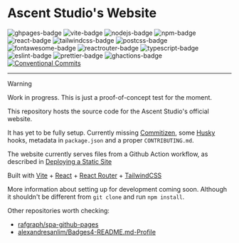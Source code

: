 # Ascent Studio's Website
![ghpages-badge](https://img.shields.io/badge/GitHub%20Pages-222222?style=for-the-badge&logo=GitHub%20Pages&logoColor=white) ![vite-badge](https://img.shields.io/badge/Vite-B73BFE?style=for-the-badge&logo=vite&logoColor=FFD62E) ![nodejs-badge](https://img.shields.io/badge/Node%20js-339933?style=for-the-badge&logo=nodedotjs&logoColor=white) ![npm-badge](https://img.shields.io/badge/npm-CB3837?style=for-the-badge&logo=npm&logoColor=white) ![react-badge](https://img.shields.io/badge/React-20232A?style=for-the-badge&logo=react&logoColor=61DAFB) ![tailwindcss-badge](https://img.shields.io/badge/Tailwind_CSS-38B2AC?style=for-the-badge&logo=tailwind-css&logoColor=white) ![postcss-badge](https://img.shields.io/badge/postcss-DD3A0A?style=for-the-badge&logo=postcss&logoColor=white) ![fontawesome-badge](https://img.shields.io/badge/Font_Awesome-339AF0?style=for-the-badge&logo=fontawesome&logoColor=white) ![reactrouter-badge](https://img.shields.io/badge/React_Router-CA4245?style=for-the-badge&logo=react-router&logoColor=white) ![typescript-badge](https://img.shields.io/badge/TypeScript-007ACC?style=for-the-badge&logo=typescript&logoColor=white) ![eslint-badge](https://img.shields.io/badge/eslint-3A33D1?style=for-the-badge&logo=eslint&logoColor=white) ![prettier-badge](https://img.shields.io/badge/prettier-1A2C34?style=for-the-badge&logo=prettier&logoColor=F7BA3E) ![ghactions-badge](https://img.shields.io/badge/Github%20Actions-282a2e?style=for-the-badge&logo=githubactions&logoColor=367cfe) [![Conventional Commits](https://img.shields.io/badge/Conventional%20Commits%201.0.0-%23FE5196?style=for-the-badge&logo=conventionalcommits&logoColor=white)](https://conventionalcommits.org)

- - -

> [!WARNING]
> Work in progress. This is just a proof-of-concept test for the moment.

This repository hosts the source code for the Ascent Studio's official website.

It has yet to be fully setup. Currently missing [Commitizen](https://commitizen.github.io/cz-cli/#making-your-repo-commitizen-friendly), some [Husky](https://typicode.github.io/husky/) hooks, metadata in `package.json` and a proper `CONTRIBUTING.md`.

The website currently serves files from a Github Action workflow, as described in [Deploying a Static Site](https://vitejs.dev/guide/static-deploy)

Built with [Vite](https://github.com/vitejs/vite) + [React](https://github.com/facebook/react) + [React Router](https://github.com/remix-run/react-router) + [TailwindCSS](https://github.com/tailwindlabs/tailwindcss)

More information about setting up for development coming soon. Although it shouldn't be different from `git clone` and run `npm install`.

Other repositories worth checking:
* [rafgraph/spa-github-pages](https://github.com/rafgraph/spa-github-pages)
* [alexandresanlim/Badges4-README.md-Profile](https://github.com/alexandresanlim/Badges4-README.md-Profile)